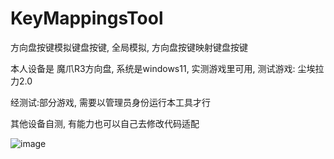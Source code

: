 # KeyMappingsTool
方向盘按键模拟键盘按键, 全局模拟, 方向盘按键映射键盘按键


本人设备是 魔爪R3方向盘, 系统是windows11, 实测游戏里可用, 测试游戏: 尘埃拉力2.0


经测试:部分游戏, 需要以管理员身份运行本工具才行


其他设备自测, 有能力也可以自己去修改代码适配


![image](https://github.com/user-attachments/assets/34b438f5-3b32-4575-8c78-a1e30c40ba63)

